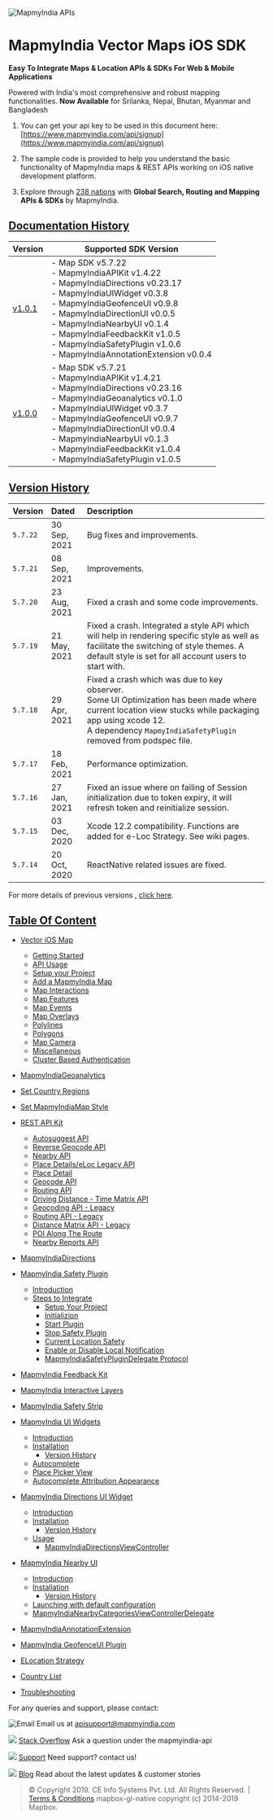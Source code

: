![MapmyIndia APIs](https://www.mapmyindia.com/api/img/mapmyindia-api.png)

# **MapmyIndia Vector Maps iOS SDK**

**Easy To Integrate Maps & Location APIs & SDKs For Web & Mobile Applications**

Powered with India's most comprehensive and robust mapping functionalities.
**Now Available**  for Srilanka, Nepal, Bhutan, Myanmar and Bangladesh

1. You can get your api key to be used in this document here: [https://www.mapmyindia.com/api/signup](https://www.mapmyindia.com/api/signup)

2. The sample code is provided to help you understand the basic functionality of MapmyIndia maps & REST APIs working on iOS native development platform. 

3. Explore through [238 nations](https://github.com/MapmyIndia/mapmyindia-rest-api/blob/master/docs/countryISO.md) with **Global Search, Routing and Mapping APIs & SDKs** by MapmyIndia.

## [Documentation History](#Documentation-History)

| Version | Supported SDK Version |
| ---- | ---- | 
| [v1.0.1](./README.md) |  - Map SDK v5.7.22 <br/> - MapmyIndiaAPIKit v1.4.22 <br/>- MapmyIndiaDirections v0.23.17 <br/> - MapmyIndiaUIWidget v0.3.8 <br/> - MapmyIndiaGeofenceUI v0.9.8 <br/> - MapmyIndiaDirectionUI v0.0.5 <br/> - MapmyIndiaNearbyUI v0.1.4 <br/> - MapmyIndiaFeedbackKit v1.0.5 <br/>  - MapmyIndiaSafetyPlugin v1.0.6 <br/> - MapmyIndiaAnnotationExtension v0.0.4 |
| [v1.0.0](../v1.0.0/README.md) | - Map SDK v5.7.21 <br/> - MapmyIndiaAPIKit v1.4.21 <br/>- MapmyIndiaDirections v0.23.16 <br/> - MapmyIndiaGeoanalytics v0.1.0 <br/> - MapmyIndiaUIWidget v0.3.7 <br/> - MapmyIndiaGeofenceUI v0.9.7 <br/> - MapmyIndiaDirectionUI v0.0.4 <br/> - MapmyIndiaNearbyUI v0.1.3 <br/> - MapmyIndiaFeedbackKit v1.0.4 <br/> - MapmyIndiaSafetyPlugin v1.0.5|

## [Version History](#Version-History)

| Version | Dated | Description |
| :---- | :---- | :---- |
| `5.7.22` | 30 Sep, 2021 | Bug fixes and improvements. |
| `5.7.21` | 08 Sep, 2021 | Improvements.|
| `5.7.20` | 23 Aug, 2021 | Fixed a crash and some code improvements.|
| `5.7.19` | 21 May, 2021 | Fixed a crash. Integrated a style API which will help in rendering specific style as well as facilitate the switching of style themes. A default style is set for all account users to start with.|
| `5.7.18` | 29 Apr, 2021 | Fixed a crash which was due to key observer. <br> Some UI Optimization has been made where current location view stucks while packaging app using xcode 12. <br> A dependency `MapmyIndiaSafetyPlugin` removed from podspec file.|
| `5.7.17` | 18 Feb, 2021 | Performance optimization. |
| `5.7.16` | 27 Jan, 2021 | Fixed an issue where on failing of Session initialization due to token expiry, it will refresh token and reinitialize session. |
| `5.7.15` | 03 Dec, 2020 | Xcode 12.2 compatibility. Functions are added for e-Loc Strategy. See wiki pages. |
| `5.7.14` | 20 Oct, 2020 | ReactNative related issues are fixed.|

For more details of previous versions , [click here](./VersionHistory.md#MapmyIndiaMaps).

## [Table Of Content](#Table-Of-Content)
- [Vector iOS Map](./mapmyindia-maps-vectorSDK-iOS)
    * [Getting Started](./Home.md#Getting-Started)
	* [API Usage](./Home.md#API-Usage)
	* [Setup your Project](./Home.md#Setup-your-Project)
	* [Add a MapmyIndia Map](./Home.md#Add-a-MapmyIndia-Map)
	* [Map Interactions](./Home.md#Map-Interactions)
	* [Map Features](./Home.md#Map-Features)
	* [Map Events](./Home.md#Map-Events)
	* [Map Overlays](./Home.md#Map-Overlays)
	* [Polylines](./Home.md#Polylines)
	* [Polygons](./Home.md#Polygons)
	* [Map Camera](./Home.md#Map-Camera)
	* [Miscellaneous](./Home.md#Miscellaneous)
	* [Cluster Based Authentication](./Getting-Started.md#Cluster-Based-Authentication)
- [MapmyIndiaGeoanalytics](./MapmyIndiaGeoanalytics.md)
- [Set Country Regions](./Set-Regions.md)
- [Set MapmyIndiaMap Style](./Set-MapmyIndia-Style.md)

- [REST API Kit](./REST-API-Kit.md)

     * [Autosuggest API](./REST-API-Kit.md#Autosuggest-API)
	 * [Reverse Geocode API](./REST-API-Kit.md#Reverse-Geocoding-API)
	 * [Nearby API](./REST-API-Kit.md#Nearby-API)
	 * [Place Details/eLoc Legacy API](./REST-API-Kit.md#Place-DetailseLoc-Legacy-API)
	 * [Place Detail](./REST-API-Ki.mdt#Place-Detail)
	* [Geocode API](./REST-API-Kit.md#Geocoding-API)
	* [Routing API](./REST-API-Kit.md#Routing-API)
	* [Driving Distance - Time Matrix API](./REST-API-Kit.md#Driving-Distance-Time-Matrix-API)
	* [Geocoding API - Legacy](./REST-API-Kit.md#Geocoding-API---Legacy)
	* [Routing API - Legacy](./REST-API-Kit.md#Routing-API---Legacy)
	* [Distance Matrix API - Legacy](./REST-API-Kit.md#Driving-Distance-Matrix-API---Legacy)
	* [POI Along The Route](./REST-API-Kit.md#POI-Along-The-Route-API)
	* [Nearby Reports API](./REST-API-Kit.md#Nearby-Reports-API)

- [MapmyIndiaDirections](./MapmyIndiaDirections.md#MapmyIndiaDirections)

- [MapmyIndia Safety Plugin](./MapmyIndia-Safety-Plugin.md)

	- [Introduction](./MapmyIndia-Safety-Plugin.md#Introduction)
	- [Steps to Integrate](./MapmyIndia-Safety-Plugin.md#Steps-to-Integrate-SDK-in-an-application)
		- [Setup Your Project](./MapmyIndia-Safety-Plugin.md#1-Setup-Your-Project)
		- [Initializion](./MapmyIndia-Safety-Plugin.md#2-Initialization)
		- [Start Plugin](./MapmyIndia-Safety-Plugin.md#3-Start-Plugin)
		- [Stop Safety Plugin](./MapmyIndia-Safety-Plugin.md#4-Stop-Safety-plugin)
		- [Current Location Safety](./MapmyIndia-Safety-Plugin.md#5-Current-Location-Safety)
		- [Enable or Disable Local Notification](./MapmyIndia-Safety-Plugin.md#6-Enable-or-Disable-Local-Notification)
		- [MapmyIndiaSafetyPluginDelegate Protocol](./MapmyIndia-Safety-Plugin.md#7-MapmyIndiaSafetyPluginDelegate-Protocol)

- [MapmyIndia Feedback Kit](./MapmyIndia-Feedback-Kit.md)

- [MapmyIndia Interactive Layers](./MapmyIndia-Interactive-Layers.md)

- [MapmyIndia Safety Strip](./MapmyIndia-Safety-Strip.md)

- [MapmyIndia UI Widgets](./MapmyIndiaUIWidgets.md)

	- [Introduction](./MapmyIndiaUIWidgets.md#Introduction)
	- [Installation](./MapmyIndiaUIWidgets.md#Installation)
		- [Version History](./MapmyIndiaUIWidgets.md#Version-History)
	- [Autocomplete](./MapmyIndiaUIWidgets.md#Autocomplete)
	- [Place Picker View](./MapmyIndiaUIWidgets.md#Place-Picker-View)
	- [Autocomplete Attribution Appearance](./MapmyIndiaUIWidgets.md#Autocomplete-Attribution-Appearance)

- [MapmyIndia Directions UI Widget](./MapmyIndiaDirectionsUIWidget.md)

	- [Introduction](./MapmyIndiaDirectionsUIWidget.md#Introduction)
	- [Installation](./MapmyIndiaDirectionsUIWidget.md#Installation)
		- [Version History](./MapmyIndiaDirectionsViewController.md#Version-History)
	- [Usage](./MapmyIndiaDirectionsUIWidget.md#Usage)
		- [MapmyIndiaDirectionsViewController](./MapmyIndiaDirectionsUIWidget.md#MapmyIndiaDirectionsViewController)

- [MapmyIndia Nearby UI](./MapmyIndiaNearbyUI.md)

	- [Introduction](./MapmyIndiaNearbyUI.md#Introduction)
	- [Installation](./MapmyIndiaNearbyUI.md#Installation)
		- [Version History](./MapmyIndiaNearbyUI.md#Version-History)
	- [Launching with default configuration](./MapmyIndiaNearbyUI.md#Launching-with-default-configuration)
	- [MapmyIndiaNearbyCategoriesViewControllerDelegate](./MapmyIndiaNearbyUI.md#MapmyIndiaNearbyCategoriesViewControllerDelegate)

- [MapmyIndiaAnnotationExtension](./AnnotationExtension.md)

- [MapmyIndia GeofenceUI Plugin](./MapmyIndiaGeofenceUI-Plugin.md)

- [ELocation Strategy](./MapmyIndiaMaps-E-Location-Strategy.md)

- [Country List](https://github.com/MapmyIndia/mapmyindia-rest-api/blob/master/docs/countryISO.md)

- [Troubleshooting](./Troubleshooting.md)


 For any queries and support, please contact: 

![Email](https://www.google.com/a/cpanel/mapmyindia.co.in/images/logo.gif?service=google_gsuite) 
Email us at [apisupport@mapmyindia.com](mailto:apisupport@mapmyindia.com)

![](https://www.mapmyindia.com/api/img/icons/stack-overflow.png)
[Stack Overflow](https://stackoverflow.com/questions/tagged/mapmyindia-api)
Ask a question under the mapmyindia-api

![](https://www.mapmyindia.com/api/img/icons/support.png)
[Support](https://www.mapmyindia.com/api/index.php#f_cont)
Need support? contact us!

![](https://www.mapmyindia.com/api/img/icons/blog.png)
[Blog](http://www.mapmyindia.com/blog/)
Read about the latest updates & customer stories


> © Copyright 2019. CE Info Systems Pvt. Ltd. All Rights Reserved. | [Terms & Conditions](http://www.mapmyindia.com/api/terms-&-conditions)
> mapbox-gl-native copyright (c) 2014-2019 Mapbox.
